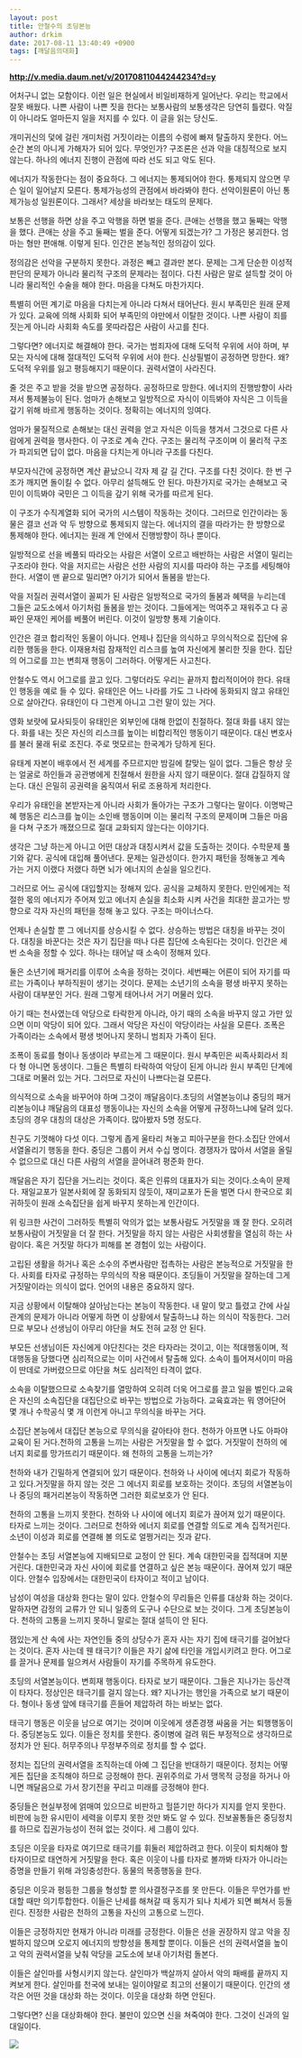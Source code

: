 ```yaml
---
layout: post
title: 안철수의 초딩본능
author: drkim
date: 2017-08-11 13:40:49 +0900
tags: [깨달음의대화]
---
```




**http://v.media.daum.net/v/20170811044244234?d=y**

  


어처구니 없는 모함이다. 이런 일은 현실에서 비일비재하게 일어난다. 우리는 학교에서 잘못 배웠다. 나쁜 사람이 나쁜 짓을 한다는 보통사람의 보통생각은 당연히 틀렸다. 악질이 아니라도 얼마든지 일을 저지를 수 있다. 이 글을 읽는 당신도.

  


개미귀신의 덫에 걸린 개미처럼 거짓이라는 이름의 수렁에 빠져 탈출하지 못한다. 어느 순간 본의 아니게 가해자가 되어 있다. 무엇인가? 구조론은 선과 악을 대칭적으로 보지 않는다. 하나의 에너지 진행이 관점에 따라 선도 되고 악도 된다. 

  


에너지가 작동한다는 점이 중요하다. 그 에너지는 통제되어야 한다. 통제되지 않으면 무슨 일이 일어날지 모른다. 통제가능성의 관점에서 바라봐야 한다. 선악이원론이 아닌 통제가능성 일원론이다. 그래서? 세상을 바라보는 태도의 문제다.

  


보통은 선행을 하면 상을 주고 악행을 하면 벌을 준다. 큰애는 선행을 했고 둘째는 악행을 했다. 큰애는 상을 주고 둘째는 벌을 준다. 어떻게 되겠는가? 그 가정은 붕괴한다. 엄마는 형만 편애해. 이렇게 된다. 인간은 본능적인 정의감이 있다. 

  


정의감은 선악을 구분하지 못한다. 과정은 빼고 결과만 본다. 문제는 그게 단순한 이성적 판단의 문제가 아니라 물리적 구조의 문제라는 점이다. 다친 사람은 말로 설득할 것이 아니라 물리적인 수술을 해야 한다. 마음을 다쳐도 마찬가지다.

  


특별히 어떤 계기로 마음을 다치는게 아니라 다쳐서 태어난다. 원시 부족민은 원래 문제가 있다. 교육에 의해 사회화 되어 부족민의 야만에서 이탈한 것이다. 나쁜 사람이 죄를 짓는게 아니라 사회화 속도를 못따라잡은 사람이 사고를 친다.

  


그렇다면? 에너지로 해결해야 한다. 국가는 범죄자에 대해 도덕적 우위에 서야 하며, 부모는 자식에 대해 절대적인 도덕적 우위에 서야 한다. 신상필벌이 공정하면 망한다. 왜? 도덕적 우위를 잃고 평등해지기 때문이다. 권력서열이 사라진다.

  


줄 것은 주고 받을 것을 받으면 공정하다. 공정하므로 망한다. 에너지의 진행방향이 사라져서 통제불능이 된다. 엄마가 손해보고 일방적으로 자식이 이득봐야 자식은 그 이득을 갚기 위해 바르게 행동하는 것이다. 정확히는 에너지의 잉여다.

  


엄마가 물질적으로 손해보는 대신 권력을 얻고 자식은 이득을 챙겨서 그것으로 다른 사람에게 권력을 행사한다. 이 구조로 계속 간다. 구조는 물리적 구조이며 이 물리적 구조가 파괴되면 답이 없다. 마음을 다치는게 아니라 구조를 다친다.

  


부모자식간에 공정하면 계산 끝났으니 각자 제 갈 길 간다. 구조를 다친 것이다. 한 번 구조가 깨지면 돌이킬 수 없다. 아무리 설득해도 안 된다. 마찬가지로 국가는 손해보고 국민이 이득봐야 국민은 그 이득을 갚기 위해 국가를 따르게 된다. 

  


이 구조가 수직계열화 되어 국가의 시스템이 작동하는 것이다. 그러므로 인간이라는 동물은 결코 선과 악 두 방향으로 통제되지 않는다. 에너지의 결을 따라가는 한 방향으로 통제해야 한다. 에너지는 원래 계 안에서 진행방향이 하나 뿐이다.

  


일방적으로 선을 베풀되 따라오는 사람은 서열이 오르고 배반하는 사람은 서열이 밀리는 구조라야 한다. 악을 저지르는 사람은 선한 사람의 지시를 따라야 하는 구조를 세팅해야 한다. 서열이 맨 끝으로 밀리면? 아기가 되어서 돌봄을 받는다.

  


악을 저질러 권력서열이 꼴찌가 된 사람은 일방적으로 국가의 돌봄과 혜택을 누리는데 그들은 교도소에서 아기처럼 돌봄을 받는 것이다. 그들에게는 먹여주고 재워주고 다 공짜인 문재인 케어를 베풀어 버린다. 이것이 일방향 통제 기술이다. 

  


인간은 결코 합리적인 동물이 아니다. 언제나 집단을 의식하고 무의식적으로 집단에 유리한 행동을 한다. 이재용처럼 잠재적인 리스크를 높여 자신에게 불리한 짓을 한다. 집단의 어그로를 끄는 변희재 행동이 그러하다. 어떻게든 사고친다. 

  


안철수도 역시 어그로를 끌고 있다. 그렇더라도 우리는 끝까지 합리적이어야 한다. 유태인 행동을 예로 들 수 있다. 유태인은 어느 나라를 가도 그 나라에 동화되지 않고 유태인으로 살아간다. 유태인이 다 그런게 아니고 그런 말이 있는 거다.

  


영화 보랏에 묘사되듯이 유태인은 외부인에 대해 한없이 친절하다. 절대 화를 내지 않는다. 화를 내는 짓은 자신의 리스크를 높이는 비합리적인 행동이기 때문이다. 대신 변호사를 불러 물래 뒤로 조진다. 주로 멋모르는 한국계가 당하게 된다.

  


유태계 자본이 배후에서 전 세계를 주므르지만 밤길에 칼맞는 일이 없다. 그들은 항상 웃는 얼굴로 하인들과 공관병에게 친절해서 원한을 사지 않기 때문이다. 절대 갑질하지 않는다. 대신 은밀히 공권력을 움직여서 뒤로 조용하게 처리한다.

  


우리가 유태인을 본받자는게 아니라 사회가 돌아가는 구조가 그렇다는 말이다. 이명박근혜 행동은 리스크를 높이는 소인배 행동이며 이는 물리적 구조의 문제이며 그들은 마음을 다쳐 구조가 깨졌으므로 절대 교화되지 않는다는 이야기다.

  


생각은 그냥 하는게 아니고 어떤 대상과 대칭시켜서 값을 도출하는 것이다. 수학문제 풀기와 같다. 공식에 대입해 풀어낸다. 문제는 일관성이다. 한가지 패턴을 정해놓고 계속 가는 거지 이랬다 저랬다 하면 뇌가 에너지의 손실을 일으킨다. 

  


그러므로 어느 공식에 대입할지는 정해져 있다. 공식을 교체하지 못한다. 만인에게는 적절한 몫의 에너지가 주어져 있고 에너지 손실을 최소화 시켜 사건을 최대한 끌고가는 방향으로 각자 자신의 패턴을 정해 놓고 있다. 구조는 마이너스다. 

  


언제나 손실할 뿐 그 에너지를 상승시킬 수 없다. 상승하는 방법은 대칭을 바꾸는 것이다. 대칭을 바꾼다는 것은 자기 집단을 떠나 다른 집단에 소속된다는 것이다. 인간은 세 번 소속을 정할 수 있다. 하나는 태어날 때 소속이 정해져 있다.

  


둘은 소년기에 패거리를 이루어 소속을 정하는 것이다. 세번째는 어른이 되어 자기를 따르는 가족이나 부하직원이 생기는 것이다. 문제는 소년기의 소속을 평생 바꾸지 못하는 사람이 대부분인 거다. 원래 그렇게 태어나서 거기 머물러 있다.

  


아기 때는 천사였는데 악당으로 타락한게 아니라, 아기 때의 소속을 바꾸지 않고 가만 있으면 이미 악당이 되어 있다. 그래서 악당은 자신이 악당이라는 사실을 모른다. 조폭은 가족이라는 소속에서 평생 벗어나지 못하니 범죄자 가족이 된다.

  


조폭이 동료를 형이나 동생이라 부르는게 그 때문이다. 원시 부족민은 씨족사회라서 죄다 형 아니면 동생이다. 그들은 특별히 타락하여 악당이 된게 아니라 원시 부족민 단계에 그대로 머물러 있는 거다. 그러므로 자신이 나쁘다는걸 모른다.

  


의식적으로 소속을 바꾸어야 하며 그것이 깨달음이다.초딩의 서열본능이냐 중딩의 패거리본능이냐 깨달음의 대표성 행동이냐는 자신의 소속을 어떻게 규정하느냐에 달려 있다. 초딩의 경우 대칭의 대상은 가족이다. 많아봤자 5명 정도다.

  


친구도 기껏해야 다섯 이다. 그렇게 좁게 울타리 쳐놓고 피아구분을 한다.소집단 안에서 서열올리기 행동을 한다. 중딩은 그룹이 커서 수십 명이다. 경쟁자가 많아서 서열을 올릴 수 없으므로 대신 다른 사람의 서열을 끌어내려 평준화 한다.

  


깨달음은 자기 집단을 거느리는 것이다. 혹은 인류의 대표자가 되는 것이다.소속이 문제다. 재일교포가 일본사회에 잘 동화되지 않듯이, 재미교포가 돈을 벌면 다시 한국으로 회귀하듯이 원래 소속집단을 쉽게 바꾸지 못하는게 인간이다.

  


위 링크한 사건이 그러하듯 특별히 악의가 없는 보통사람도 거짓말을 꽤 잘 한다. 오히려 보통사람이 거짓말을 더 잘 한다. 거짓말을 하지 않는 사람은 사회생활을 열심히 하는 사람이다. 혹은 거짓말 하다가 피해를 본 경험이 있는 사람이다.

  


고립된 생활을 하거나 혹은 소수의 주변사람만 접촉하는 사람은 본능적으로 거짓말을 한다. 사회를 타자로 규정하는 무의식의 작용 때문이다. 초딩들이 거짓말을 잘하는데 그게 거짓말이라는 의식이 없다. 언어의 내용은 중요하지 않다.

  


지금 상황에서 이탈해야 살아남는다는 본능이 작동한다. 내 말이 맞고 틀렸고 간에 사실관계의 문제가 아니라 어떻게 하면 이 상황에서 탈출하느냐 하는 의식이 작동한다. 그러므로 부모나 선생님이 아무리 야단을 쳐도 전혀 교정 안 된다. 

  


부모든 선생님이든 자신에게 야단친다는 것은 타자라는 것이고, 이는 적대행동이며, 적대행동을 당했다면 심리적으로는 이미 사건에서 탈출해 있다. 소속이 틀어져서이미 마음이 딴데로 가버렸으므로 야단을 쳐도 심리적인 타격이 없다.

  


소속을 이탈했으므로 소속찾기를 열망하여 오히려 더욱 어그로를 끌고 일을 벌인다.교육은 자신의 소속집단을 대집단으로 바꾸는 방법으로 가능하다. 교육효과는 뭐 영어단어 몇 개나 수학공식 몇 개 이런게 아니고 무의식을 바꾸는 거다.

  


소집단 본능에서 대집단 본능으로 무의식을 갈아타야 한다. 천하가 아프면 나도 아파야 교육이 된 거다.천하의 고통을 느끼는 사람은 거짓말을 할 수 없다. 거짓말이 천하의 에너지 회로를 망가뜨리기 때문이다. 왜 천하의 고통을 느끼는가?

  


천하와 내가 긴밀하게 연결되어 있기 때문이다. 천하와 나 사이에 에너지 회로가 작동하고 있다.거짓말을 하지 않는 것은 그 에너지 회로를 보호하는 것이다. 초딩의 서열본능이나 중딩의 패거리본능이 작동하면 그러한 회로보호가 안 된다.

  


천하의 고통을 느끼지 못한다. 천하와 나 사이에 에너지 회로가 끊어져 있기 때문이다. 타자로 느끼는 것이다. 그러므로 천하와 에너지 회로를 연결할 의도로 계속 집적거린다. 소년이 이성과 회로를 연결해 볼 의도로 얼쩡거리는 짓과 같다.

  


안철수는 초딩 서열본능에 지배되므로 교정이 안 된다. 계속 대한민국을 집적대며 지분거린다. 대한민국과 자신 사이에 회로를 연결하고 싶은 본능 때문이다. 끊어져 있기 때문이다. 안철수 입장에서는 대한민국이 타자이고 적이고 남이다.

  


남성이 여성을 대상화 한다는 말이 있다. 안철수의 무리들은 인류를 대상화 하는 것이다. 말하자면 감정의 교류가 안 되니 일종의 도구나 수단으로 보는 것이다. 그게 초딩본능이다. 천하의 고통을 느끼지 못하니 말로는 절대 설득이 안 된다.

  


잼있는게 산 속에 사는 자연인들 중의 상당수가 혼자 사는 자기 집에 태극기를 걸어놨다는 것이다. 혼자 사는데 웬 태극기? 이들은 자기 삶에 타인을 개입시키려고 한다. 어그로를 끌거나 문제를 일으켜서 사람들이 자기를 주목하게 유도한다.

  


초딩의 서열본능이다. 변희재 행동이다. 타자로 보기 때문이다. 그들은 지나가는 등산객이 타자다. 정상인은 태극기를 걸지 않는다. 왜? 지나가는 행인을 가족으로 보기 때문이다. 형이나 동생 앞에 태극기를 흔들어 제압하려 하는 바보는 없다. 

  


태극기 행동은 이웃을 남으로 여기는 것이며 이웃에게 생존경쟁 싸움을 거는 퇴행행동이다. 중딩본능도 있다. 이들은 정치를 못한다. 중이병에 걸려 뭐든 부정적으로 생각하므로 정치가 안 된다. 허무주의나 무정부주의로 정치를 할 수 없다. 

  


정치는 집단의 권력서열을 조직하는데 아예 그 집단을 반대하기 때문이다. 정치는 어떻게든 집단을 조직해야 하므로 긍정해야 한다. 권위주의로 가서 맹목적 긍정을 하거나 아니면 깨달음으로 가서 장기전을 꾸리고 미래를 긍정해야 한다.

  


중딩들은 현실부정에 얽매여 있으므로 비판하고 헐뜯기만 하다가 지지를 얻지 못한다. 비판에 능한 유시민이 세력을 이루지 못한 것만 봐도 알 수 있다. 진보꼴통들은 중딩정치를 하므로 집권가능성이 전혀 없는 것이다. 세 그룹이 있다. 

  


초딩은 이웃을 타자로 여기므로 태극기를 휘둘러 제압하려고 한다. 이웃이 퇴치해야 할 타자이므로 태연하게 거짓말을 한다. 혹은 이웃이 나를 타자로 볼까봐 타자가 아니라는 증명을 만들기 위해 과잉충성한다. 동물의 복종행동을 한다. 

  


중딩은 이웃과 평등한 그룹을 형성할 뿐 의사결정구조를 못 만든다. 이들은 무언가를 반대할 때만 의기투합한다. 이들은 난세를 해쳐갈 때 동지가 되나 치세가 되면 삐쳐서 등돌린다. 진정한 사람은 천하의 고통을 자신의 고통으로 느낀다. 

  


이들은 긍정하지만 현재가 아니라 미래를 긍정한다. 이들은 선을 권장하지 않고 악을 징벌하지 않으며 오로지 에너지의 방향성을 통제할 뿐이다. 이들은 선의 권력서열을 높이고 악의 권력서열을 낮춰 악당을 교도소에 보내 아기처럼 돌본다. 

  


이들은 살인마를 사형시키지 않는다. 살인마가 백살까지 살아서 악의 패배를 끝까지 지켜보게 한다. 살인마를 천국에 보내는 일이야말로 최고의 선물이기 때문이다. 인간의 생각은 어떤 것을 대상화 하는 것이다. 이웃을 대상화 하면 안된다.

  


그렇다면? 신을 대상화해야 한다. 불만이 있으면 신을 쳐죽여야 한다. 그것이 신과의 일대일이다.

  



![](/files/attach/images/198/608/874/0.jpg)